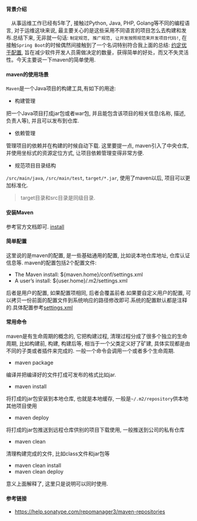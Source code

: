 #### 背景介绍

&emsp;从事运维工作已经有5年了, 接触过Python, Java, PHP, Golang等不同的编程语言, 对于运维这块来说, 最主要关心的是这些采用不同语言的项目怎么去构建和发布.总结下来, 无非就一句话: `制定规范, 推广规范, 让开发按照规范来开发项目代码!`, 在接触`Spring Boot`的时候偶然间接触到了一个名词特别符合我上面的总结: [约定优于配置](https://zh.wikipedia.org/wiki/%E7%BA%A6%E5%AE%9A%E4%BC%98%E4%BA%8E%E9%85%8D%E7%BD%AE), 旨在减少软件开发人员需做决定的数量，获得简单的好处，而又不失灵活性。今天主要说一下maven的简单使用.

#### maven的使用场景

`Maven`是一个Java项目的构建工具,有如下的用途:

* 构建管理

把一个Java项目打成jar包或者war包, 并且能包含该项目的相关信息(名称, 描述, 负责人等), 并且可以发布到仓库.

* 依赖管理

管理项目的依赖并在构建的时候自动下载. 这里要提一点, maven引入了中央仓库, 并使用坐标式的资源定位方式, 让项目依赖管理变得非常方便.

* 规范项目目录结构

`/src/main/java`, `/src/main/test`, `target/*.jar`, 使用了maven以后, 项目可以更加标准化.

> target目录和src目录是同级目录.


#### 安装Maven

参考官方文档即可. [install](https://maven.apache.org/install.html)

#### 简单配置

这里说的是maven的配置, 是一些基础通用的配置, 比如说本地仓库地址, 仓库认证信息等. maven的配置包括2个配置文件:

* The Maven install: ${maven.home}/conf/settings.xml
* A user’s install: ${user.home}/.m2/settings.xml

后者是用户的配置, 如果配置项相同, 后者会覆盖前者.如果要自定义用户的配置, 可以拷贝一份前面的配置文件到系统响应的路径修改即可.系统的配置默认都是注释的.具体配置参考[settings.xml](https://github.com/hellorocky/config/blob/master/settings.xml)

#### 常用命令

maven是有生命周期的概念的, 它把构建过程, 清理过程分成了很多个独立的生命周期, 比如构建前, 构建, 构建后等, 相当于一个父类定义好了矿建, 具体实现都是由不同的子类或者插件来完成的. 一般一个命令会调用一个或者多个生命周期.

* maven package

编译并把编译好的文件打成可发布的格式比如jar.

* maven install

将打成的jar包安装到本地仓库, 也就是本地缓存, 一般是`~/.m2/repository`供本地其他项目使用

* maven deploy

将打成的jar包推送到远程仓库供别的项目下载使用, 一般推送到公司的私有仓库

* maven clean

清理构建完成的文件, 比如class文件和jar包等

* maven clean install
* maven clean deploy

意义上面解释了, 这里只是说明可以同时使用.


#### 参考链接

* https://help.sonatype.com/repomanager3/maven-repositories



 